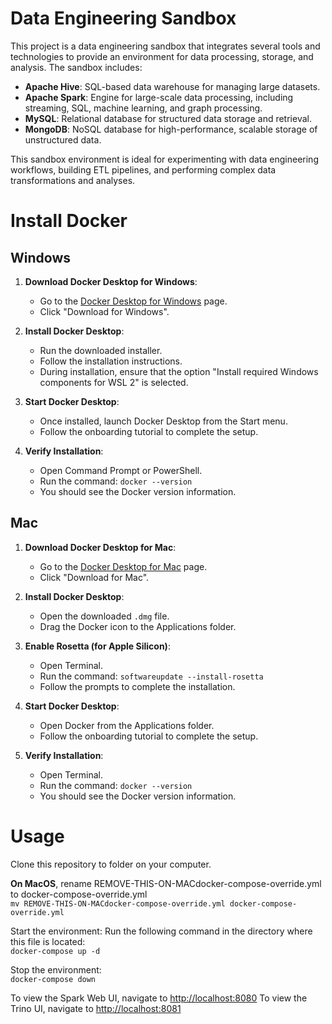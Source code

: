 # Data Engineering Sandbox
This project is a data engineering sandbox that integrates several tools and technologies to provide an environment for data processing, storage, and analysis. The sandbox includes:

- **Apache Hive**: SQL-based data warehouse for managing large datasets.
- **Apache Spark**: Engine for large-scale data processing, including streaming, SQL, machine learning, and graph processing.
- **MySQL**: Relational database for structured data storage and retrieval.
- **MongoDB**: NoSQL database for high-performance, scalable storage of unstructured data.

This sandbox environment is ideal for experimenting with data engineering workflows, building ETL pipelines, and performing complex data transformations and analyses.

# Install Docker

## Windows

1. **Download Docker Desktop for Windows**:
   - Go to the [Docker Desktop for Windows](https://www.docker.com/products/docker-desktop) page.
   - Click "Download for Windows".

2. **Install Docker Desktop**:
   - Run the downloaded installer.
   - Follow the installation instructions.
   - During installation, ensure that the option "Install required Windows components for WSL 2" is selected.

3. **Start Docker Desktop**:
   - Once installed, launch Docker Desktop from the Start menu.
   - Follow the onboarding tutorial to complete the setup.

4. **Verify Installation**:
   - Open Command Prompt or PowerShell.
   - Run the command: `docker --version`
   - You should see the Docker version information.

## Mac

1. **Download Docker Desktop for Mac**:
   - Go to the [Docker Desktop for Mac](https://www.docker.com/products/docker-desktop) page.
   - Click "Download for Mac".

2. **Install Docker Desktop**:
   - Open the downloaded `.dmg` file.
   - Drag the Docker icon to the Applications folder.

3. **Enable Rosetta (for Apple Silicon)**:
   - Open Terminal.
   - Run the command: `softwareupdate --install-rosetta`
   - Follow the prompts to complete the installation.

4. **Start Docker Desktop**:
   - Open Docker from the Applications folder.
   - Follow the onboarding tutorial to complete the setup.

5. **Verify Installation**:
   - Open Terminal.
   - Run the command: `docker --version`
   - You should see the Docker version information.

#  Usage

Clone this repository to folder on your computer. 

**On MacOS**, rename REMOVE-THIS-ON-MACdocker-compose-override.yml to docker-compose-override.yml  
```mv REMOVE-THIS-ON-MACdocker-compose-override.yml docker-compose-override.yml```

Start the environment: Run the following command in the directory where this file is located:  
```docker-compose up -d```  

Stop the environment:  
```docker-compose down```

To view the Spark Web UI, navigate to [http://localhost:8080](http://localhost:8080)
To view the Trino UI, navigate to [http://localhost:8081](http://localhost:8081)
